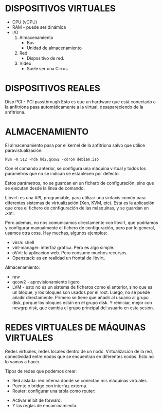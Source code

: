 # DISPOSITIVOS VIRTUALES
- CPU (vCPU)
- RAM - puede ser dinámica
- I/O 
	1. Almacenamiento
		+ Bus
		+ Unidad de almacenamiento
	2. Red. 
		+ Dispositivo de red. 
	3. Video
		+ Suele ser una Cirrus

# DISPOSITIVOS REALES
Disp PCI - PCI passthrough
Esto es que un hardware que está conectado a la anfitriona pasa automáticamente a la virtual, desapareciendo de la anfitriona. 


# ALMACENAMIENTO
El almacenamiento pasa por el kernel de la anfitriona salvo que utilice paravistualización.

~~~
kvm -m 512 -hda hd2.qcow2 -cdrom debian.iso
~~~
Con el comando anterior, se configura una máquina virtual y todos los parámetros que no se indican se establecen por defecto. 

Estos parámetros, no se guardan en un fichero de configuración, sino que se ejecutan desde la línea de comando. 

Libvirt: es una API, programable, para utilizar una sintaxis común para diferentes sistemas de virtualización (Xen, KVM, etc).
Esta es la aplicación que crea el fichero de configuración de las másquinas, y se guardan en .xml. 

Pero además, no nos comunicamos directamente con libvirt, que podríamos y configurar manualmente el fichero de configuración, pero por lo general, usamos otra cosa. Hay muchas, algunos ejemplos:
- virsh: shell
- virt-manager: interfaz gráfica. Pero es algo simple. 
- oVirt: la aplicacion web. Pero consume muchos recursos.
- Openstack: es en realidad un frontal de libvirt.

Almacenamiento:
- raw
- qcow2 - aprovisionamiento ligero
- LVM - esto no es un sistema de ficheros como el anterior, sino que es un bloque, y los bloques son usados por el root. Luego, no se puede añadir directamente. Primero se tiene que añadir al usuario al grupo disk, porque los bloques están en el grupo disk. Y reiniciar, mejor con newgrp disk, que cambia el grupo principal del usuario en esta sesión. 


# REDES VIRTUALES DE MÁQUINAS VIRTUALES
Redes virtuales, redes locales dentro de un nodo.
Virtualización de la red, conectividad entre nodos que se encuentran en diferentes nodos. Esto no lo vamos a hacer. 

Tipos de redes que podemos crear:
- Red aislada: red interna donde se conectan mis máquinas virtuales. 
- Puente o bridge con interfaz externa.
- Router: configurar una tabla como router:
* Activar el bit de forward.
* Y las reglas de encaminamiento.


